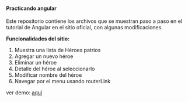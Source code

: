 #### Practicando angular

Este repositorio contiene los archivos  que se muestran paso a paso en el tutorial de Angular en el sitio oficial,  con algunas modificaciones.

**Funcionalidades del sitio:**

1. Muestra una lista de Héroes patrios
2. Agregar un nuevo héroe
3. Eliminar un héroe
4. Detalle del héroe al seleccionarlo
5. Modificar nombre del héroe
6. Navegar por el menu usando routerLink


ver demo:  [aquí](https://angular-tutorial1.vercel.app/dashboard "aquí")


